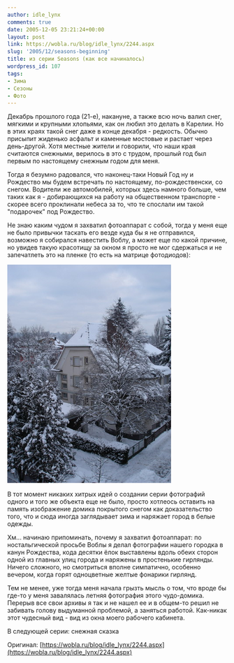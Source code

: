 ```yaml
---
author: idle_lynx
comments: true
date: 2005-12-05 23:21:24+00:00
layout: post
link: https://wobla.ru/blog/idle_lynx/2244.aspx
slug: '2005/12/seasons-beginning'
title: из серии Seasons (как все начиналось)
wordpress_id: 107
tags:
- Зима
- Сезоны
- Фото
---
```


Декабрь прошлого года (21-е), накануне, а также всю ночь валил снег, мягкими и крупными хлопьями, как он любил это делать в Карелии. Но в этих краях такой снег даже в конце декабря - редкость. Обычно присыпит жиденько асфальт и каменные мостовые и растает через день-другой. Хотя местные жители и говорили, что наши края считаются снежными, верилось в это с трудом, прошлый год был первым по настоящему снежным годом для меня.

Тогда я безумно радовался, что наконец-таки Новый Год ну и Рождество мы будем встречать по настоящему, по-рождественски, со снегом. Водители же автомобилей, которых здесь намного больше, чем таких как я - добирающихся на работу на общественном транспорте - скорее всего проклинали небеса за то, что те спослали им такой "подарочек" под Рождество.

Не знаю каким чудом я захватил фотоаппарат с собой, тогда у меня еще не было привычки таскать его везде куда бы я не отправился, возможно я собирался навестить Воблу, а может еще по какой причине, но увидев такую красотищу за окном я просто не мог сдержаться и не запечатлеть это на пленке (то есть на матрице фотодиодов):

![Seasons - Winter](images/2007/05/e3f59cee-3455-4d5a-bfb6-42c56a69f2e5.jpg)

В тот момент никаких хитрых идей о создании серии фотографий одного и того же объекта еще не было, просто хотлеось оставить на память изображение домика покрытого снегом как доказательство того, что и сюда иногда заглядывает зима и наряжает город в белые одежды.

Хм... начинаю припоминать, почему я захватил фотоаппарат: по ностальгической просьбе Воблы я делал фотографии нашего городка в канун Рождества, кода десятки ёлок выставлены вдоль обеих сторон одной из главных улиц города и наряжены в простенькие гирлянды. Ничего сложного, но смотриться вполне симпатично, особенно вечером, когда горят одноцветные желтые фонарики гирлянд.

Тем не менее, уже тогда меня начала грызть мысль о том, что вроде бы где-то у меня завалялась летняя фотография этого чудо-домика. Перерыв все свои архивы я так и не нашел ее и в общем-то решил не забивать голову выдуманной проблемой, а заняться работой. Как-никак этот чудесный вид - вид из окна моего рабочего кабинета.

В следующей серии: снежная сказка

Оригинал: [https://wobla.ru/blog/idle_lynx/2244.aspx](https://wobla.ru/blog/idle_lynx/2244.aspx)
